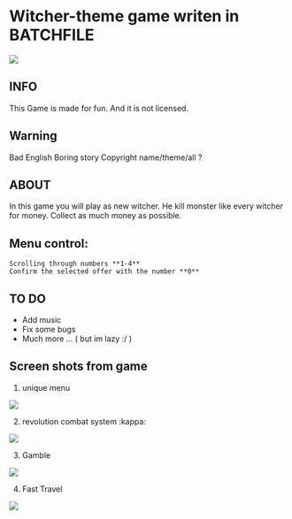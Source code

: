 # Witcher-theme game writen in BATCHFILE
![](https://i.imgur.com/hBnXyeO.png)
## INFO
This Game is made for fun. And it is not licensed.

## Warning
Bad English
Boring story
Copyright name/theme/all ?

## ABOUT
In this game you will play as new witcher. 
He kill monster like every witcher for money. 
Collect as much money as possible.

## Menu control:
    Scrolling through numbers **1-4**
    Confirm the selected offer with the number **0**

## TO DO
- Add music
- Fix some bugs
- Much more ...
( but im lazy :/ )


## Screen shots from game
1. unique menu

![](https://i.imgur.com/cUPXQHe.png)

2. revolution combat system :kappa:

![](https://i.imgur.com/e6XIgPh.png)

3. Gamble

![](https://i.imgur.com/5CjqDuV.png)

4. Fast Travel

![](https://i.imgur.com/1QPzX76.png)
